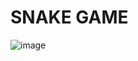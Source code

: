# SNAKE GAME

![image](https://user-images.githubusercontent.com/69279972/127778676-9f0232e8-1773-4e9c-a79d-e4bba3b170d5.png)
